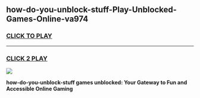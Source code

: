 
## how-do-you-unblock-stuff-Play-Unblocked-Games-Online-va974
<h3>
<a href="https://premium76.site?title=how-do-you-unblock-stuff&ref=25A">CLICK TO PLAY</a></h3>
<hr>

<h3>
<a href="https://premium76.site?title=how-do-you-unblock-stuff&ref=25A">CLICK 2 PLAY</a>
  
</h3>

<a href="https://premium76.site?title=how-do-you-unblock-stuff&ref=25A"><img src="https://clearcache.store/games.png"></a>


**how-do-you-unblock-stuff games unblocked: Your Gateway to Fun and Accessible Online Gaming**
